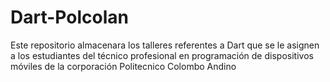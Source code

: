 # Dart-Polcolan
Este repositorio almacenara los talleres referentes a Dart que se le asignen a los estudiantes del técnico profesional en programación de dispositivos móviles de la corporación Politecnico Colombo Andino
